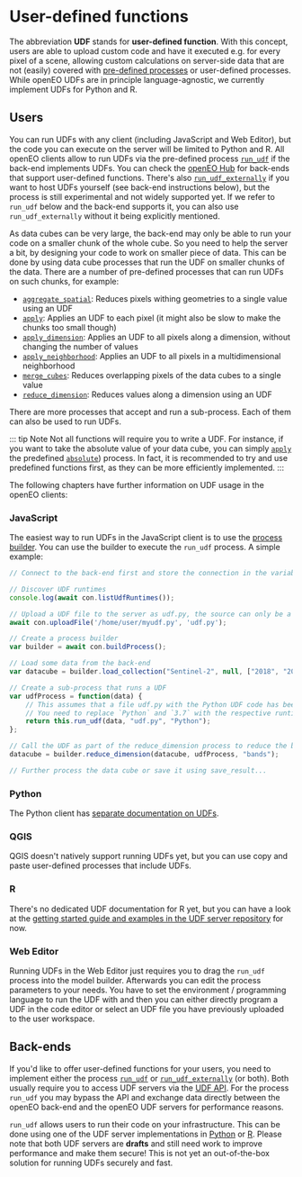 # User-defined functions

The abbreviation **UDF** stands for **user-defined function**. With this concept, users are able to upload custom code and have it executed e.g. for every pixel of a scene, allowing custom calculations on server-side data that are not (easily) covered with [pre-defined processes](processes.md) or user-defined processes. While openEO UDFs are in principle language-agnostic, we currently implement UDFs for Python and R.

## Users

You can run UDFs with any client (including JavaScript and Web Editor), but the code you can execute on the server will be limited to Python and R.
All openEO clients allow to run UDFs via the pre-defined process [`run_udf`](processes.md#run_udf) if the back-end implements UDFs. You can check the [openEO Hub](https://hub.openeo.org) for back-ends that support user-defined functions. There's also [`run_udf_externally`](processes.md#run_udf_externally) if you want to host UDFs yourself (see back-end instructions below), but the process is still experimental and not widely supported yet. If we refer to `run_udf` below and the back-end supports it, you can also use `run_udf_externally` without it being explicitly mentioned.

As data cubes can be very large, the back-end may only be able to run your code on a smaller chunk of the whole cube. So you need to help the server a bit, by designing your code to work on smaller piece of data. This can be done by using data cube processes that run the UDF on smaller chunks of the data. There are a number of pre-defined processes that can run UDFs on such chunks, for example:

* [`aggregate_spatial`](processes.md#aggregate_spatial): Reduces pixels withing geometries to a single value using an UDF
* [`apply`](processes.md#apply): Applies an UDF to each pixel (it might also be slow to make the chunks too small though)
* [`apply_dimension`](processes.md#apply_dimension): Applies an UDF to all pixels along a dimension, without changing the number of values
* [`apply_neighborhood`](processes.md#apply_neighborhood): Applies an UDF to all pixels in a multidimensional neighborhood
* [`merge_cubes`](processes.md#merge_cubes): Reduces overlapping pixels of the data cubes to a single value
* [`reduce_dimension`](processes.md#reduce_dimension): Reduces values along a dimension using an UDF

There are more processes that accept and run a sub-process. Each of them can also be used to run UDFs.

::: tip Note
Not all functions will require you to write a UDF. For instance, if you want to take the absolute value of your data cube, you can simply [`apply`](processes.md#apply) the predefined [`absolute`](processes.md#absolute)) process. In fact, it is recommended to try and use predefined functions first, as they can be more efficiently implemented.
:::

The following chapters have further information on UDF usage in the openEO clients:

### JavaScript

The easiest way to run UDFs in the JavaScript client is to use the [process builder](https://open-eo.github.io/openeo-js-client/latest/Builder.html). You can use the builder to execute the `run_udf` process. A simple example:

```javascript
// Connect to the back-end first and store the connection in the variable `con`...

// Discover UDF runtimes
console.log(await con.listUdfRuntimes());

// Upload a UDF file to the server as udf.py, the source can only be a local path in a NodeJS environment
await con.uploadFile('/home/user/myudf.py', 'udf.py');

// Create a process builder
var builder = await con.buildProcess();

// Load some data from the back-end
var datacube = builder.load_collection("Sentinel-2", null, ["2018", "2019"]);

// Create a sub-process that runs a UDF
var udfProcess = function(data) {
	// This assumes that a file udf.py with the Python UDF code has been uploaded to the server before, you can also directly insert the UDF code instead. 
	// You need to replace `Python` and `3.7` with the respective runtime identifier and version as returned in UDF discovery
	return this.run_udf(data, "udf.py", "Python");
};

// Call the UDF as part of the reduce_dimension process to reduce the bands to a single value
datacube = builder.reduce_dimension(datacube, udfProcess, "bands");

// Further process the data cube or save it using save_result...
```

### Python

The Python client has [separate documentation on UDFs](https://open-eo.github.io/openeo-python-client/udf.html).

### QGIS

QGIS doesn't natively support running UDFs yet, but you can use copy and paste user-defined processes that include UDFs.

### R

There's no dedicated UDF documentation for R yet, but you can have a look at the [getting started guide and examples in the UDF server repository](https://github.com/Open-EO/openeo-r-udf#usage) for now.

### Web Editor

Running UDFs in the Web Editor just requires you to drag the `run_udf` process into the model builder. Afterwards you can edit the process parameters to your needs. You have to set the environment / programming language to run the UDF with and then you can either directly program a UDF in the code editor or select an UDF file you have previously uploaded to the user workspace.

## Back-ends

If you'd like to offer user-defined functions for your users, you need to implement either the process [`run_udf`](processes.md#run_udf) or [`run_udf_externally`](processes.md#run_udf_externally) (or both). Both usually require you to access UDF servers via the [UDF API](https://open-eo.github.io/openeo-udf/api_docs/). For the process `run_udf` you may bypass the API and exchange data directly between the openEO back-end and the openEO UDF servers for performance reasons.

`run_udf` allows users to run their code on your infrastructure. This can be done using one of the UDF server implementations in [Python](https://github.com/Open-EO/openeo-udf) or [R](https://github.com/Open-EO/openeo-r-udf). Please note that both UDF servers are **drafts** and still need work to improve performance and make them secure! This is not yet an out-of-the-box solution for running UDFs securely and fast.